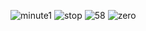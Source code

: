 ![minute1](https://github.com/byzeroexception/StopwatchForGoogle/assets/127783072/1d8cdea5-ba17-4b8f-b73f-9e090db9fba8)
![stop](https://github.com/byzeroexception/StopwatchForGoogle/assets/127783072/b11e814d-cc41-428e-82c2-7be38bf485da)
![58](https://github.com/byzeroexception/StopwatchForGoogle/assets/127783072/b6858277-710e-4638-aa96-d8d0850f2d15)
![zero](https://github.com/byzeroexception/StopwatchForGoogle/assets/127783072/c328c654-d5d1-4680-af52-6eb0373fe5c7)
